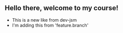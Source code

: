 ## Hello there, welcome to my course!

- This is a new like from dev-jsm
- I'm adding this from 'feature.branch'